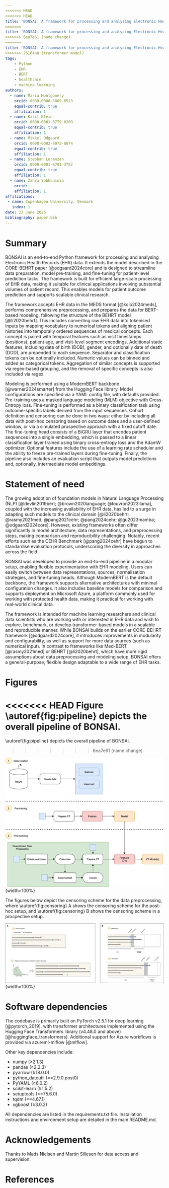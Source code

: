 ```yaml
---
<<<<<<< HEAD
<<<<<<< HEAD
title: 'BONSAI: A framework for processing and analysing Electronic Health Records (EHR) data using transformer-based models'
=======
title: 'BONSAI: A framework for processing and analysing Electronic Health Records (EHR) data using BERT-based models'
>>>>>>> 6ea7e61 (name change)
=======
title: 'BONSAI: A framework for processing and analysing Electronic Health Records (EHR) data using transformer-based models'
>>>>>>> 26164a8 (transformer model)
tags:
    - Python
    - EHR
    - BERT
    - healthcare
    - machine learning
authors:
  - name: Maria Montgomery
    orcid: 0009-0000-3809-0513
    equal-contrib: true
    affiliation: 1 
  - name: Kiril Klein
    orcid: 0000-0001-8779-0209
    equal-contrib: true
    affiliation: 1 
  - name: Mikkel Odgaard
    orcid: 0000-0002-9072-0874
    equal-contrib: true
    affiliation: 1 
  - name: Stephan Lorenzen
    orcid: 0000-0001-6701-3752
    equal-contrib: true
    affiliation: 1 
  - name: Zahra Sobhaninia
    orcid: 
    affiliation: 1 
affiliations:
 - name: Copenhagen University, Denmark
   index: 1
date: 23 June 2025
bibliography: paper.bib
---
```


# Summary 
BONSAI is an end-to-end Python framework for processing and analysing Electronic Health Records (EHR) data. It extends the model described in the CORE-BEHRT paper [@odgaard2024core] and is designed to streamline data preparation, model pre-training, and fine-tuning for patient-level prediction tasks. The framework is built for efficient large-scale processing of EHR data, making it suitable for clinical applications involving substantial volumes of patient record. This enables models for patient outcome prediction and supports scalable clinical research.

The framework accepts EHR data in the MEDS format [@kolo2024meds], performs comprehensive preprocessing, and prepares the data for BERT-based modeling, following the structure of the BEHRT model [@li2020behrt]. This includes converting raw EHR data into tokenised inputs by mapping vocabulary to numerical tokens and aligning patient histories into temporally ordered sequences of medical concepts. Each concept is paired with temporal features such as visit timestamps (positions), patient age, and visit-level segment encodings. Additional static features, including date of birth (DOB), gender, and optionally date of death (DOD), are prepended to each sequence. Separator and classification tokens can be optionally included. Numeric values can be binned and added as categorical tokens. Aggregation of similar concepts is supported via regex-based grouping, and the removal of specific concepts is also included via regex.

Modeling is performed using a ModernBERT backbone [@warner2024smarter] from the Hugging Face library.  Model configurations are specified via a YAML config file, with defaults provided. Pre-training uses a masked language modeling (MLM) objective with Cross-Entropy loss. Fine-tuning is performed as a binary classification task using outcome-specific labels derived from the input sequences. Cohort definition and censoring can be done in two ways: either by including all data with post-hoc censoring based on outcome dates and a user-defined window, or via a simulated prospective approach with a fixed cutoff date. The fine-tuning head consists of a BiGRU layer that encodes patient sequences into a single embedding, which is passed to a linear classification layer trained using binary cross-entropy loss and the AdamW optimizer. Optional features include the use of a learning rate scheduler and the ability to freeze pre-trained layers during fine-tuning. Finally, the pipeline also includes an evaluation script that outputs model predictions and, optionally, intermediate model embeddings.

# Statement of need
The growing adoption of foundation models in Natural Language Processing (NLP) [@devlin2019bert; @brown2020language; @touvron2023llama], coupled with the increasing availability of EHR data, has led to a surge in adapting such models to the clinical domain [@li2020behrt; @rasmy2021med; @pang2021cehr; @pang2024cehr; @gu2023mamba; @odgaard2024core]. However, existing frameworks often differ significantly in model architecture, data representations, and preprocessing steps, making comparison and reproducibility challenging. Notably, recent efforts such as the CEHR Benchmark [@pang2024cehr] have begun to standardise evaluation protocols, underscoring the diversity in approaches across the field.

BONSAI was developed to provide an end-to-end pipeline in a modular setup, enabling flexible experimentation with EHR modeling. Users can easily switch between data representations, sources, normalisation strategies, and fine-tuning heads. Although ModernBERT is the default backbone, the framework supports alternative architectures with minimal configuration changes. It also includes baseline models for comparison and supports deployment on Microsoft Azure, a platform commonly used for working with protected health data, making it practical for working with real-world clinical data.

The framework is intended for machine learning researchers and clinical data scientists who are working with or interested in EHR data and wish to explore, benchmark, or develop transformer-based models in a scalable and reproducible manner. While BONSAI builds on the earlier CORE-BEHRT framework [@odgaard2024core], it introduces improvements in modularity and configurability, as well as support for more data sources (such as numerical input). In contrast to frameworks like Med-BERT [@rasmy2021med] or BEHRT [@li2020behrt], which have more rigid assumptions about data preprocessing and modeling setup, BONSAI offers a general-purpose, flexible design adaptable to a wide range of EHR tasks. 

# Figures
<<<<<<< HEAD
Figure \autoref{fig:pipeline} depicts the overall pipeline of BONSAI. 
=======
\autoref{fig:pipeline} depicts the overall pipeline of BONSAI. 
>>>>>>> 6ea7e61 (name change)

![The BONSAI pipeline.\label{fig:pipeline}](../docs/BONSAI_pipeline.jpg){width=100%}

The figures below depict the censoring scheme for the data preprocessing, where \autoref{fig:censoring} A shows the censoring scheme for the post-hoc setup, and \autoref{fig:censoring} B shows the censoring scheme in a prospective setup.

![Censoring in the post-hoc setup (A) and simulated prospective setup (B).\label{fig:censoring}](../docs/BONSAI_censoring.png){width=100%}

# Software dependencies
The codebase is primarily built on PyTorch v2.5.1 for deep learning [@pytorch_2019], with transformer architectures implemented using the Hugging Face Transformers library (v4.48.0 and above) [@huggingface_transformers]. Additional support for Azure workflows is provided via azureml-mlflow [@mlflow].

Other key dependencies include:

- numpy (≥2.1.3)
- pandas (≥2.2.3)
- pyarrow (≥18.0.0)
- python_dateutil (==2.9.0.post0)
- PyYAML (≥6.0.2)
- scikit-learn (≥1.5.2)
- setuptools (==75.6.0)
- tqdm (==4.67.1)
- xgboost (≥3.0.2)

All dependencies are listed in the requirements.txt file. Installation instructions and environment setup are detailed in the main README.md.

# Acknowledgements
Thanks to Mads Nielsen and Martin Sillesen for data access and supervision. 

# References